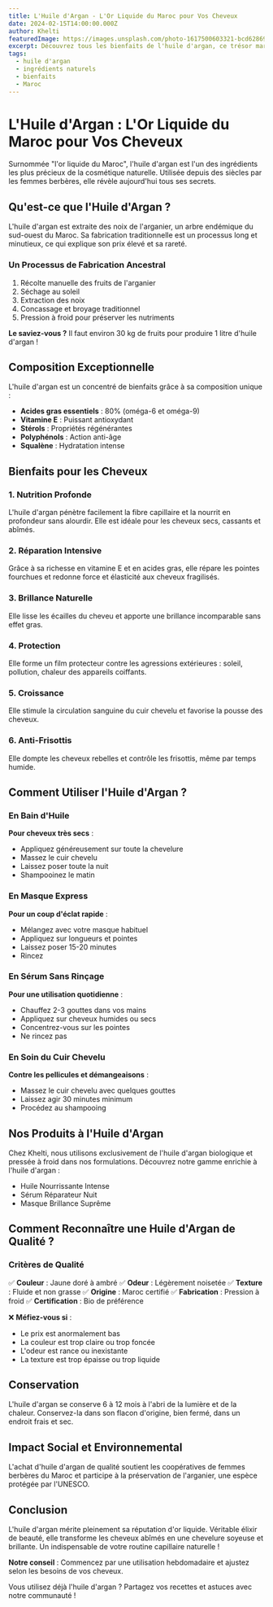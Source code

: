 ```yaml
---
title: L'Huile d'Argan - L'Or Liquide du Maroc pour Vos Cheveux
date: 2024-02-15T14:00:00.000Z
author: Khelti
featuredImage: https://images.unsplash.com/photo-1617500603321-bcd6286973b7?auto=format&fit=crop&w=1200&q=80
excerpt: Découvrez tous les bienfaits de l'huile d'argan, ce trésor marocain aux propriétés exceptionnelles pour les cheveux et la peau.
tags:
  - huile d'argan
  - ingrédients naturels
  - bienfaits
  - Maroc
---
```


# L'Huile d'Argan : L'Or Liquide du Maroc pour Vos Cheveux

Surnommée "l'or liquide du Maroc", l'huile d'argan est l'un des ingrédients les plus précieux de la cosmétique naturelle. Utilisée depuis des siècles par les femmes berbères, elle révèle aujourd'hui tous ses secrets.

## Qu'est-ce que l'Huile d'Argan ?

L'huile d'argan est extraite des noix de l'arganier, un arbre endémique du sud-ouest du Maroc. Sa fabrication traditionnelle est un processus long et minutieux, ce qui explique son prix élevé et sa rareté.

### Un Processus de Fabrication Ancestral

1. Récolte manuelle des fruits de l'arganier
2. Séchage au soleil
3. Extraction des noix
4. Concassage et broyage traditionnel
5. Pression à froid pour préserver les nutriments

**Le saviez-vous ?** Il faut environ 30 kg de fruits pour produire 1 litre d'huile d'argan !

## Composition Exceptionnelle

L'huile d'argan est un concentré de bienfaits grâce à sa composition unique :

- **Acides gras essentiels** : 80% (oméga-6 et oméga-9)
- **Vitamine E** : Puissant antioxydant
- **Stérols** : Propriétés régénérantes
- **Polyphénols** : Action anti-âge
- **Squalène** : Hydratation intense

## Bienfaits pour les Cheveux

### 1. Nutrition Profonde

L'huile d'argan pénètre facilement la fibre capillaire et la nourrit en profondeur sans alourdir. Elle est idéale pour les cheveux secs, cassants et abîmés.

### 2. Réparation Intensive

Grâce à sa richesse en vitamine E et en acides gras, elle répare les pointes fourchues et redonne force et élasticité aux cheveux fragilisés.

### 3. Brillance Naturelle

Elle lisse les écailles du cheveu et apporte une brillance incomparable sans effet gras.

### 4. Protection

Elle forme un film protecteur contre les agressions extérieures : soleil, pollution, chaleur des appareils coiffants.

### 5. Croissance

Elle stimule la circulation sanguine du cuir chevelu et favorise la pousse des cheveux.

### 6. Anti-Frisottis

Elle dompte les cheveux rebelles et contrôle les frisottis, même par temps humide.

## Comment Utiliser l'Huile d'Argan ?

### En Bain d'Huile

**Pour cheveux très secs** :
- Appliquez généreusement sur toute la chevelure
- Massez le cuir chevelu
- Laissez poser toute la nuit
- Shampooinez le matin

### En Masque Express

**Pour un coup d'éclat rapide** :
- Mélangez avec votre masque habituel
- Appliquez sur longueurs et pointes
- Laissez poser 15-20 minutes
- Rincez

### En Sérum Sans Rinçage

**Pour une utilisation quotidienne** :
- Chauffez 2-3 gouttes dans vos mains
- Appliquez sur cheveux humides ou secs
- Concentrez-vous sur les pointes
- Ne rincez pas

### En Soin du Cuir Chevelu

**Contre les pellicules et démangeaisons** :
- Massez le cuir chevelu avec quelques gouttes
- Laissez agir 30 minutes minimum
- Procédez au shampooing

## Nos Produits à l'Huile d'Argan

Chez Khelti, nous utilisons exclusivement de l'huile d'argan biologique et pressée à froid dans nos formulations. Découvrez notre gamme enrichie à l'huile d'argan :

- Huile Nourrissante Intense
- Sérum Réparateur Nuit
- Masque Brillance Suprême

## Comment Reconnaître une Huile d'Argan de Qualité ?

### Critères de Qualité

✅ **Couleur** : Jaune doré à ambré
✅ **Odeur** : Légèrement noisetée
✅ **Texture** : Fluide et non grasse
✅ **Origine** : Maroc certifié
✅ **Fabrication** : Pression à froid
✅ **Certification** : Bio de préférence

❌ **Méfiez-vous si** :
- Le prix est anormalement bas
- La couleur est trop claire ou trop foncée
- L'odeur est rance ou inexistante
- La texture est trop épaisse ou trop liquide

## Conservation

L'huile d'argan se conserve 6 à 12 mois à l'abri de la lumière et de la chaleur. Conservez-la dans son flacon d'origine, bien fermé, dans un endroit frais et sec.

## Impact Social et Environnemental

L'achat d'huile d'argan de qualité soutient les coopératives de femmes berbères du Maroc et participe à la préservation de l'arganier, une espèce protégée par l'UNESCO.

## Conclusion

L'huile d'argan mérite pleinement sa réputation d'or liquide. Véritable élixir de beauté, elle transforme les cheveux abîmés en une chevelure soyeuse et brillante. Un indispensable de votre routine capillaire naturelle !

**Notre conseil** : Commencez par une utilisation hebdomadaire et ajustez selon les besoins de vos cheveux.

Vous utilisez déjà l'huile d'argan ? Partagez vos recettes et astuces avec notre communauté !
